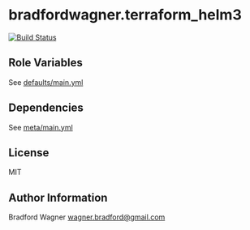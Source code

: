 bradfordwagner.terraform_helm3
==================
[![Build Status](https://travis-ci.org/bradfordwagner/ansible-terraform-helm3.svg?branch=master)](https://travis-ci.org/bradfordwagner/ansible-terraform-helm3)

Role Variables
--------------

See [defaults/main.yml](defaults/main.yml)

Dependencies
------------

See [meta/main.yml](meta/main.yml)

License
-------

MIT

Author Information
------------------

Bradford Wagner <wagner.bradford@gmail.com>
